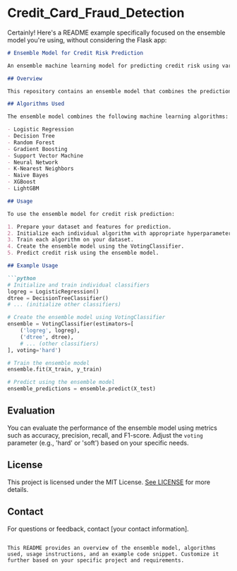 # Credit_Card_Fraud_Detection
Certainly! Here's a README example specifically focused on the ensemble model you're using, without considering the Flask app:

```markdown
# Ensemble Model for Credit Risk Prediction

An ensemble machine learning model for predicting credit risk using various algorithms.

## Overview

This repository contains an ensemble model that combines the predictions of multiple machine learning algorithms to predict credit risk. The ensemble model is created using the VotingClassifier technique, where each individual algorithm provides its prediction, and the final prediction is determined by majority voting.

## Algorithms Used

The ensemble model combines the following machine learning algorithms:

- Logistic Regression
- Decision Tree
- Random Forest
- Gradient Boosting
- Support Vector Machine
- Neural Network
- K-Nearest Neighbors
- Naive Bayes
- XGBoost
- LightGBM

## Usage

To use the ensemble model for credit risk prediction:

1. Prepare your dataset and features for prediction.
2. Initialize each individual algorithm with appropriate hyperparameters.
3. Train each algorithm on your dataset.
4. Create the ensemble model using the VotingClassifier.
5. Predict credit risk using the ensemble model.

## Example Usage

```python
# Initialize and train individual classifiers
logreg = LogisticRegression()
dtree = DecisionTreeClassifier()
# ... (initialize other classifiers)

# Create the ensemble model using VotingClassifier
ensemble = VotingClassifier(estimators=[
    ('logreg', logreg),
    ('dtree', dtree),
    # ... (other classifiers)
], voting='hard')

# Train the ensemble model
ensemble.fit(X_train, y_train)

# Predict using the ensemble model
ensemble_predictions = ensemble.predict(X_test)
```

## Evaluation

You can evaluate the performance of the ensemble model using metrics such as accuracy, precision, recall, and F1-score. Adjust the `voting` parameter (e.g., 'hard' or 'soft') based on your specific needs.

## License

This project is licensed under the MIT License. [See LICENSE](/https://github.com/SrihariR2004/Credit_Card_Fraud_Detection/blob/74b625ef166c6e465eac0c1e953154614df97771/LICENSE) for more details.

## Contact

For questions or feedback, contact [your contact information].
```

This README provides an overview of the ensemble model, algorithms used, usage instructions, and an example code snippet. Customize it further based on your specific project and requirements.
